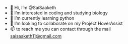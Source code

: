 - 👋 Hi, I’m @SaiSaaketh
- 👀 I’m interested in coding and studying biology
- 🌱 I’m currently learning python
- 💞️ I’m looking to collaborate on my Project HoverAssist
- 📫 to reach me you can contact through the mail saisaaketh11@gmail.com 

<!---
SaiSaaketh/SaiSaaketh is a ✨ special ✨ repository because its `README.md` (this file) appears on your GitHub profile.
You can click the Preview link to take a look at your changes.
--->
